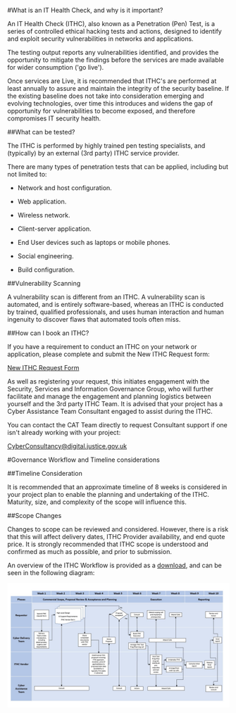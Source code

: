 #What is an IT Health Check, and why is it important?

An IT Health Check (ITHC), also known as a Penetration (Pen) Test, is a series of controlled ethical hacking tests and actions, designed to identify and exploit security vulnerabilities in networks and applications.

The testing output reports any vulnerabilities identified, and provides the opportunity to mitigate the findings before the services are made available for wider consumption ('go live').

Once services are Live, it is recommended that ITHC's are performed at least annually to assure and maintain the integrity of the security baseline. If the existing baseline does not take into consideration emerging and evolving technologies, over time this introduces and widens the gap of opportunity for vulnerabilities to become exposed, and therefore compromises IT security health.

##What can be tested?

The ITHC is performed by highly trained pen testing specialists, and (typically) by an external (3rd party) ITHC service provider.

There are many types of penetration tests that can be applied, including but not limited to:

* Network and host configuration.

* Web application.

* Wireless network.

* Client-server application.

* End User devices such as laptops or mobile phones.

* Social engineering.

* Build configuration.


##Vulnerability Scanning

A vulnerability scan is different from an ITHC. A vulnerability scan is automated, and is entirely software-based, whereas an ITHC is conducted by trained, qualified professionals, and uses human interaction and human ingenuity to discover flaws that automated tools often miss.

##How can I book an ITHC?

If you have a requirement to conduct an ITHC on your network or application, please complete and submit the New ITHC Request form:

[New ITHC Request Form](https://forms.office.com/Pages/ResponsePage.aspx?id=KEeHxuZx_kGp4S6MNndq2DJZ0qLuxaVBtuHXfXAIqUZUNDZTMTZJVjJZUkhLUFFLSEdOQ0lWOEUyWCQlQCN0PWcu)

As well as registering your request, this initiates engagement with the Security, Services and Information Governance Group, who will further facilitate and manage the engagement and planning logistics between yourself and the 3rd party ITHC Team. It is advised that your project has a Cyber Assistance Team Consultant engaged to assist during the ITHC.

You can contact the CAT Team directly to request Consultant support if one isn't already working with your project:

[CyberConsultancy@digital.justice.gov.uk](mailto:CyberConsultancy@digital.justice.gov.uk)

#Governance Workflow and Timeline considerations

##Timeline Consideration

It is recommended that an approximate timeline of 8 weeks is considered in your project plan to enable the planning and undertaking of the ITHC. Maturity, size, and complexity of the scope will influence this.

##Scope Changes

Changes to scope can be reviewed and considered. However, there is a risk that this will affect delivery dates, ITHC Provider availability, and end quote price. It is strongly recommended that ITHC scope is understood and confirmed as much as possible, and prior to submission.

An overview of the ITHC Workflow is provided as a [download](https://github.com/ministryofjustice/security-guidance/blob/ithc0618/ost/downloads/ITHC%20workflow%20process.pptx), and can be seen in the following diagram:

![IT Health Check Process workflow](images/workflow.jpg)

